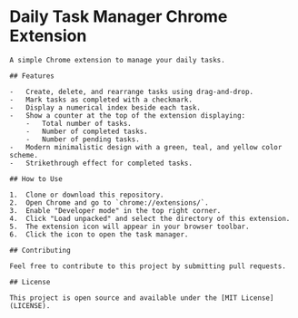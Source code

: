# Daily Task Manager Chrome Extension

    A simple Chrome extension to manage your daily tasks.

    ## Features

    -   Create, delete, and rearrange tasks using drag-and-drop.
    -   Mark tasks as completed with a checkmark.
    -   Display a numerical index beside each task.
    -   Show a counter at the top of the extension displaying:
        -   Total number of tasks.
        -   Number of completed tasks.
        -   Number of pending tasks.
    -   Modern minimalistic design with a green, teal, and yellow color scheme.
    -   Strikethrough effect for completed tasks.

    ## How to Use

    1.  Clone or download this repository.
    2.  Open Chrome and go to `chrome://extensions/`.
    3.  Enable "Developer mode" in the top right corner.
    4.  Click "Load unpacked" and select the directory of this extension.
    5.  The extension icon will appear in your browser toolbar.
    6.  Click the icon to open the task manager.

    ## Contributing

    Feel free to contribute to this project by submitting pull requests.

    ## License

    This project is open source and available under the [MIT License](LICENSE).
